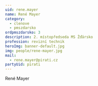 ```yaml
---
uid: rene.mayer
name: René Mayer
category:
  - clenove
  - pmszdarsko
ordpmszdarsko: 3
description: 2. místopředseda MS Žďársko
profession: revizní technik
heroImg: banner-default.jpg
img: people/rene-mayer.jpg
mail:
  - rene.mayer@pirati.cz
partyUid: pirati
---
```


René Mayer
